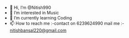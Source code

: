 - 👋 Hi, I’m @Nitish990
- 👀 I’m interested in Music
- 🌱 I’m currently learning Coding
- 📫 How to reach me :-contact on 6239624990
                       mail me :- nitishbansal220@gmail.com

<!---
Nitish990/Nitish990 is a ✨ special ✨ repository because its `README.md` (this file) appears on your GitHub profile.
You can click the Preview link to take a look at your changes.
--->
